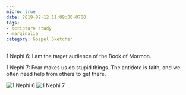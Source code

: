 ```yaml
---
micro: true
date: 2019-02-12 11:09:00-0700
tags:
- scripture study
- marginalia
category: Gospel Sketcher
---
```


1 Nephi 6: I am the target audience of the Book of Mormon.

1 Nephi 7: Fear makes us do stupid things. The antidote is faith, and we often need help from others to get there.

<img src="https://media.bennorris.org/images/gospelsketcher/uploads/2019/bca53e4fd3.jpg" alt="1 Nephi 6" /> <img src="https://media.bennorris.org/images/gospelsketcher/uploads/2019/68837c1833.jpg" alt="1 Nephi 7" />